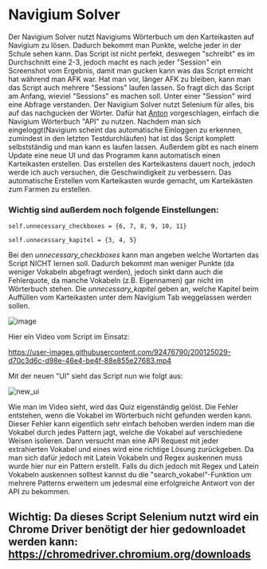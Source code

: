 # Navigium Solver
Der Navigium Solver nutzt Navigiums Wörterbuch um den Karteikasten auf Navigium zu lösen. Dadurch bekommt man Punkte, welche jeder in der Schule sehen kann. Das Script ist nicht perfekt, deswegen "schreibt" es im Durchschnitt eine 2-3, jedoch macht es nach jeder "Session" ein Screenshot vom Ergebnis, damit man gucken kann was das Script erreicht hat während man AFK war. Hat man vor, länger AFK zu bleiben, kann man das Script auch mehrere "Sessions" laufen lassen. So fragt dich das Script am Anfang, wieviel "Sessions" es machen soll. Unter einer "Session" wird eine Abfrage verstanden. Der Navigium Solver nutzt Selenium für alles, bis auf das nachgucken der Wörter. Dafür hat [Anton](https://github.com/xImAnton) vorgeschlagen, einfach die Navigium Wörterbuch "API" zu nutzen. 
Nachdem man sich eingeloggt(Navigium scheint das automatische Einloggen zu erkennen, zumindest in den letzten Testdurchläufen) hat ist das Script komplett selbstständig und man kann es laufen lassen. Außerdem gibt es nach einem Update eine neue UI und das Programm kann automatisch einen Karteikasten erstellen. Das erstellen des Karteikastens dauert noch, jedoch werde ich auch versuchen, die Geschwindigkeit zu verbessern. Das automatische Erstellen vom Karteikasten wurde gemacht, um Karteikästen zum Farmen zu erstellen.

### Wichtig sind außerdem noch folgende Einstellungen: 

```self.unnecessary_checkboxes = {6, 7, 8, 9, 10, 11}```

```self.unnecessary_kapitel = {3, 4, 5}```

Bei den *unnecessary_checkboxes* kann man angeben welche Wortarten das Script NICHT lernen soll. Dadurch bekommt man weniger Punkte (da weniger Vokabeln abgefragt werden), jedoch sinkt dann auch die Fehlerquote, da manche Vokabeln (z.B. Eigennamen) gar nicht im Wörterbuch stehen.
Die *unnecessary_kapitel* geben an, welche Kapitel beim Auffüllen vom Karteikasten unter dem Navigium Tab weggelassen werden sollen.

![image](https://user-images.githubusercontent.com/92476790/196914662-d08a1302-97a5-4d6f-a481-5113b48b8cbe.png)

Hier ein Video vom Script im Einsatz:

https://user-images.githubusercontent.com/92476790/200125029-d70c3d6c-d98e-46e4-be4f-88e855e27683.mp4

Mit der neuen "UI" sieht das Script nun wie folgt aus:

![new_ui](https://user-images.githubusercontent.com/92476790/205127123-edc50c9b-f020-4a63-a808-fed87b280208.PNG)

Wie man im Video sieht, wird das Quiz eigenständig gelöst. Die Fehler entstehen, wenn die Vokabel im Wörterbuch nicht gefunden werden kann. Dieser Fehler kann eigentlich sehr einfach behoben werden indem man die Vokabel durch jedes Pattern jagt, welche die Vokabel auf verschiedene Weisen isolieren. Dann versucht man eine API Request mit jeder extrahierten Vokabel und eines wird eine richtige Lösung zurückgeben. Da man sich dafür jedoch mit Latein Vokabeln und Regex auskennen muss wurde hier nur ein Pattern erstellt. Falls du dich jedoch mit Regex und Latein Vokabeln auskennen solltest kannst du die "search_vokabel"-Funktion um mehrere Patterns erweitern um jedesmal eine erfolgreiche Antwort von der API zu bekommen.

## Wichtig: Da dieses Script Selenium nutzt wird ein Chrome Driver benötigt der hier gedownloadet werden kann: https://chromedriver.chromium.org/downloads

